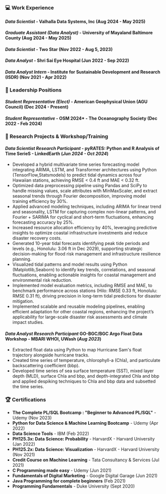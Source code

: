 ### 💻 Work Experience 
#### *Data Scientist* - Valhalla Data Systems, Inc (Aug 2024 - May 2025)

#### *Graduate Assistant (Data Analyst)* - University of Mayaland Baltimore County (Aug 2024 - May 2025)

#### *Data Scientist* - Two Star (Nov 2022 - Aug 5, 2023)

#### *Data Analyst* -  Shri Sai Eye Hospital (Jun 2022 - Sep 2022) 

#### *Data Analyst Intern* -  Institute for Sustainable Development and Research (ISDR) (Nov 2021 - Apr 2022)

### 🌟 Leadership Positions

#### *Student Representative (Elect)* - American Geophysical Union (AGU Council) (Dec 2024 - Present)
#### *Student Representative* - OSM 2024* - The Oceanography Society (Dec 2022 - Feb 2024)

### 🎯 Research Projects & Workshop/Training
#### *Data Scientist Research Participant* -  pyRATES: Python and R Analysis of Time SerieS - LinkedEarth (*Jun 2024 - Oct 2024*)
- Developed a hybrid multivariate time series forecasting model integrating ARIMA, LSTM, and Transformer architectures using Python (TensorFlow,Statsmodels) to predict tidal dynamics across four Hawaiian stations, achieving RMSE < 0.4 ft and MAE < 0.32 ft.
- Optimized data preprocessing pipeline using Pandas and SciPy to handle missing values, scale attributes with MinMaxScaler, and extract seasonal trends through Fourier decomposition, improving model training efficiency by 30%.
- Applied advanced modeling techniques, including ARIMA for linear trend and seasonality, LSTM for capturing complex non-linear patterns, and Fourier + SARIMA for cyclical and short-term fluctuations, enhancing forecasting accuracy by 25%.
- Increased resource allocation efficiency by 40%, leveraging predictive insights to optimize coastal infrastructure investments and reduce disaster recovery costs.
- Generated 10-year tidal forecasts identifying peak tide periods and levels (e.g., Honolulu: 3.06 ft in Dec 2029), supporting strategic decision-making for flood risk management and infrastructure resilience planning.
- Visualized tidal patterns and model results using Python (Matplotlib,Seaborn) to identify key trends, correlations, and seasonal fluctuations, enabling actionable insights for coastal management and environmental risk reduction.
- Implemented model evaluation metrics, including RMSE and MAE, to benchmark performance across stations (Hilo: RMSE 0.33 ft, Honolulu: RMSE 0.31 ft), driving precision in long-term tidal predictions for disaster mitigation.
- Implemented scalable and reusable modeling pipelines, enabling efficient adaptation for other coastal regions, enhancing the project’s applicability for large-scale disaster risk assessments and climate impact studies.
  
#### *Data Analyst Research Participant* GO-BGC/BGC Argo Float Data Workshop - MBARI WHOI, UWash (*Aug 2023*) 
- Extracted float data using Python to map Hurricane Sam's float trajectory alongside hurricane tracks. 
- Created time series of temperature, chlorophyll-a (Chla), and particulate backscattering coefficient (bbp).
- Developed time series of sea surface temperature (SST), mixed layer depth (MLD), surface Chla and bbp, and depth-integrated Chla and bbp and applied despiking techniques to Chla and bbp data and subsetted the time series.

### 🏆 Certifications
- **The Complete PL/SQL Bootcamp : "Beginner to Advanced PL/SQL"** - Udemy (Nov 2023)
- **Python for Data Science & Machine Learning Bootcamp** - Udemy (Apr 2022)
- **Data Science Tools** - IBM  (Feb 2022)
- **PH125.3x: Data Science: Probability** - HarvardX - Harvard University (Jan 2022)
- **PH125.2x: Data Science: Visualization** - HarvardX - Harvard University (Nov 2021)
- **Credit Course on Machine Learning** - Tata Consultancy & Services (Jul 2021)
- **C Programming made easy** - Udemy (Jun 2021)
- **Fundamentals of Digital Marketing** - Google Digital Garage (Jun 2021)
- **Java Programming for complete beginners** (Feb 2021)
- **Programming Fundamentals** - Duke University (Sept 2020)
